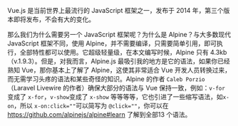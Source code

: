 Vue.js 是当前世界上最流行的 JavaScript 框架之一，发布于 2014 年，第三个版本即将发布，不会有大的变化。



那么我们为什么需要另一个 JavaScript 框架呢？为什么是 Alpine？与大多数现代 JavaScript 框架不同，使用 Alpine，并不需要编译，只需要简单引用，即可执行，全部特性都可以使用。它超级轻量级，在本文编写时候，Alpine 只有 4.3kb（v.1.9.3）。但是，对我而言，Alpine.js 最吸引我的地方是它的语法，如果你已经熟知 Vue，那你基本上了解了 Alpine，这使其非常适合 Vue 开发人员转换过来，而无需学习头疼的语法和某些奇怪的知识。Alpine 的作者 `Caleb Porzio`（Laravel Livewire 的作者）确保大部分的语法与 Vue 保持一致，例如：`v-for` 变成了 `x-for`，`v-show`变成了 `x-show` 等等等等，它也引进了一些缩写语法，如`x-on`，所以 `x-on:click=""`可以简写为 `@click=""`，你可以在 https://github.com/alpinejs/alpine#learn 了解到全部13 个语法。